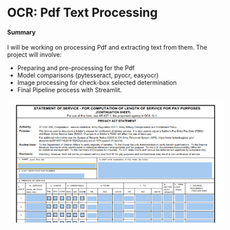 # OCR: Pdf Text Processing

#### Summary

I will be working on processing Pdf and extracting text from them. The project will involve:
- Preparing and pre-processing for the Pdf
- Model comparisons (pytesseract, pyocr, easyocr)
- Image processing for check-box selected determination
- Final Pipeline process with Streamlit.

![1506](https://github.com/calebsmo/Springboard/blob/main/Springboard%20Projects/OCR/Example.png)
